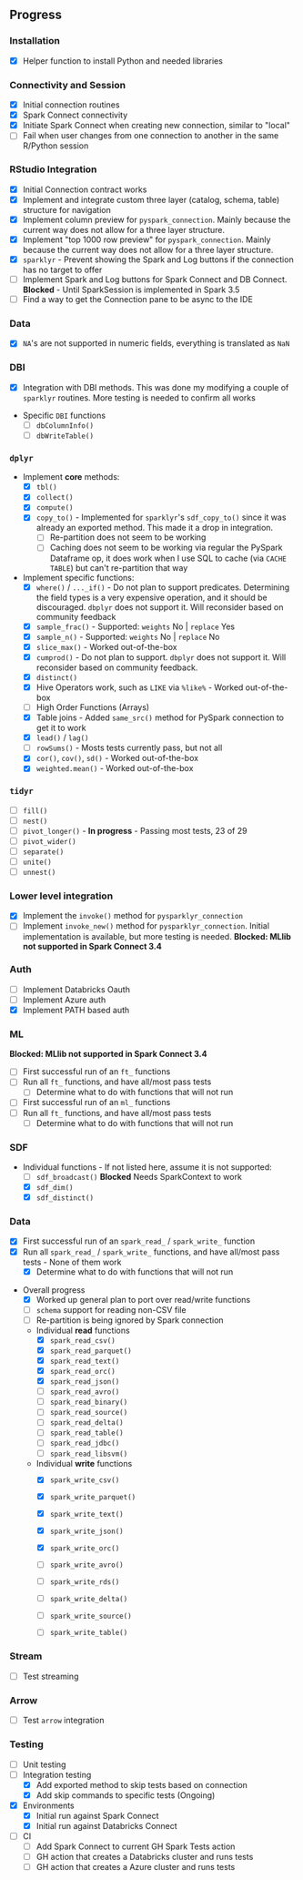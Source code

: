 ## Progress

### Installation

-   [x] Helper function to install Python and needed libraries

### Connectivity and Session

-   [x] Initial connection routines
-   [x] Spark Connect connectivity
-   [x] Initiate Spark Connect when creating new connection, similar to "local" 
-   [ ] Fail when user changes from one connection to another in the same R/Python session

### RStudio Integration

-   [x] Initial Connection contract works
-   [x] Implement and integrate custom three layer (catalog, schema, table) structure for navigation
-   [x] Implement column preview for `pyspark_connection`. Mainly because the current way does not allow for a three layer structure.
-   [x] Implement "top 1000 row preview" for `pyspark_connection`. Mainly because the current way does not allow for a three layer structure.
-   [x] `sparklyr` - Prevent showing the Spark and Log buttons if the connection has no target to offer
-   [ ] Implement Spark and Log buttons for Spark Connect and DB Connect. **Blocked** - Until SparkSession is implemented in Spark 3.5
-   [ ] Find a way to get the Connection pane to be async to the IDE

### Data 

- [x] `NA`'s are not supported in numeric fields, everything is translated as `NaN`

### DBI

-   [x] Integration with DBI methods. This was done my modifying a couple of `sparklyr` routines. More testing is needed to confirm all works

- Specific `DBI` functions 
    - [ ] `dbColumnInfo()` 
    - [ ] `dbWriteTable()`

### `dplyr`

-   Implement **core** methods:
    -   [x] `tbl()`
    -   [x] `collect()`
    -   [x] `compute()` 
    -   [x] `copy_to()` - Implemented for `sparklyr`'s `sdf_copy_to()` since it was already an exported method. This made it a drop in integration.
        - [ ] Re-partition does not seem to be working
        - [ ] Caching does not seem to be working via regular the PySpark Dataframe op, it does work when I use SQL to cache (via `CACHE TABLE`) but can't re-partition that way
      
-  Implement specific functions:
    - [x] `where()` / `..._if()` - Do not plan to support predicates. Determining the field types is a very expensive operation, and it should be discouraged. `dbplyr` does not support it.  Will reconsider based on community feedback
    - [x] `sample_frac()` - Supported: `weights` No | `replace` Yes
    - [x] `sample_n()` - Supported: `weights` No | `replace` No
    - [x] `slice_max()` - Worked out-of-the-box
    - [x] `cumprod()` - Do not plan to support. `dbplyr` does not support it. Will reconsider based on community feedback.
    - [x] `distinct()` 
    - [x] Hive Operators work, such as `LIKE` via `%like%` - Worked out-of-the-box
    - [ ] High Order Functions (Arrays)
    - [x] Table joins - Added `same_src()` method for PySpark connection to get it to work
    - [x] `lead()` / `lag()` 
    - [ ] `rowSums()` - Mosts tests currently pass, but not all
    - [x] `cor()`, `cov()`, `sd()` - Worked out-of-the-box
    - [x] `weighted.mean()` - Worked out-of-the-box
  
### `tidyr`

- [ ] `fill()`
- [ ] `nest()`
- [ ] `pivot_longer()` - **In progress** - Passing most tests, 23 of 29
- [ ] `pivot_wider()` 
- [ ] `separate()`
- [ ] `unite()`
- [ ] `unnest()`

### Lower level integration

-   [x] Implement the `invoke()` method for `pysparklyr_connection`
-   [ ] Implement `invoke_new()` method for `pysparklyr_connection`. Initial implementation is available, but more testing is needed. **Blocked: MLlib not supported in Spark Connect 3.4**

### Auth

-   [ ] Implement Databricks Oauth
-   [ ] Implement Azure auth
-   [x] Implement PATH based auth

### ML

**Blocked: MLlib not supported in Spark Connect 3.4**

-   [ ] First successful run of an `ft_` functions
-   [ ] Run all `ft_` functions, and have all/most pass tests
    -   [ ] Determine what to do with functions that will not run
-   [ ] First successful run of an `ml_` functions
-   [ ] Run all `ft_` functions, and have all/most pass tests
    -   [ ] Determine what to do with functions that will not run

### SDF

-  Individual functions - If not listed here, assume it is not supported:
    - [ ] `sdf_broadcast()` **Blocked** Needs SparkContext to work
    - [x] `sdf_dim()`
    - [x] `sdf_distinct()`

### Data

-   [x] First successful run of an `spark_read_` / `spark_write_` function
-   [x] Run all `spark_read_` / `spark_write_` functions, and have all/most pass tests - None of them work 
    -   [x] Determine what to do with functions that will not run
- Overall progress
  - [x] Worked up general plan to port over read/write functions
  - [ ] `schema` support for reading non-CSV file
  - [ ] Re-partition is being ignored by Spark connection 
  - Individual **read**  functions 
    - [x] `spark_read_csv()` 
    - [x] `spark_read_parquet()`
    - [x] `spark_read_text()`
    - [x] `spark_read_orc()`    
    - [x] `spark_read_json()`
    - [ ] `spark_read_avro()`
    - [ ] `spark_read_binary()`
    - [ ] `spark_read_source()`
    - [ ] `spark_read_delta()`
    - [ ] `spark_read_table()`
    - [ ] `spark_read_jdbc()`
    - [ ] `spark_read_libsvm()`
  - Individual **write**  functions 
    - [x] `spark_write_csv()` 
    - [x] `spark_write_parquet()`
    - [x] `spark_write_text()`
    - [x] `spark_write_json()`
    - [x] `spark_write_orc()`
    - [ ] `spark_write_avro()`
    - [ ] `spark_write_rds()`   
    - [ ] `spark_write_delta()`
    - [ ] `spark_write_source()`
    - [ ] `spark_write_table()`
    
    
### Stream

-   [ ] Test streaming

### Arrow

-   [ ] Test `arrow` integration

### Testing

-   [ ] Unit testing
-   [ ] Integration testing
    -   [x] Add exported method to skip tests based on connection
    -   [x] Add skip commands to specific tests (Ongoing)
-   [x] Environments
    -   [x] Initial run against Spark Connect
    -   [x] Initial run against Databricks Connect
-   [ ] CI
    -   [ ] Add Spark Connect to current GH Spark Tests action
    -   [ ] GH action that creates a Databricks cluster and runs tests
    -   [ ] GH action that creates a Azure cluster and runs tests
